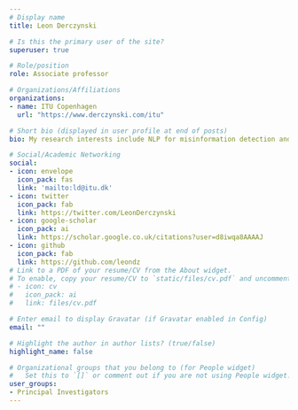 ```yaml
---
# Display name
title: Leon Derczynski

# Is this the primary user of the site?
superuser: true

# Role/position
role: Associate professor

# Organizations/Affiliations
organizations:
- name: ITU Copenhagen
  url: "https://www.derczynski.com/itu"

# Short bio (displayed in user profile at end of posts)
bio: My research interests include NLP for misinformation detection and verification, clinical record processing, online harms, and efficient AI.

# Social/Academic Networking
social:
- icon: envelope
  icon_pack: fas
  link: 'mailto:ld@itu.dk'
- icon: twitter
  icon_pack: fab
  link: https://twitter.com/LeonDerczynski
- icon: google-scholar
  icon_pack: ai
  link: https://scholar.google.co.uk/citations?user=d8iwqa8AAAAJ
- icon: github
  icon_pack: fab
  link: https://github.com/leondz
# Link to a PDF of your resume/CV from the About widget.
# To enable, copy your resume/CV to `static/files/cv.pdf` and uncomment the lines below.
# - icon: cv
#   icon_pack: ai
#   link: files/cv.pdf

# Enter email to display Gravatar (if Gravatar enabled in Config)
email: ""

# Highlight the author in author lists? (true/false)
highlight_name: false

# Organizational groups that you belong to (for People widget)
#   Set this to `[]` or comment out if you are not using People widget.
user_groups:
- Principal Investigators
---
```

